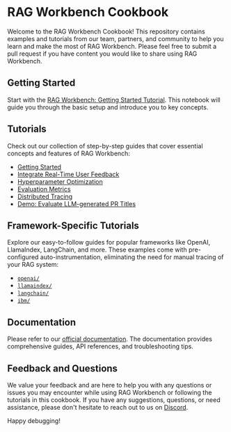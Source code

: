 # RAG Workbench Cookbook
Welcome to the RAG Workbench Cookbook! This repository contains examples and tutorials from our team, partners, and community to help you learn and make the most of RAG Workbench.  Please feel free to submit a pull request if you have content you would like to share using RAG Workbench. 

## Getting Started

Start with the [RAG Workbench: Getting Started Tutorial](https://github.com/lastmile-ai/eval-cookbook/blob/main/tutorials/getting_started.ipynb). This notebook will guide you through the basic setup and introduce you to key concepts.

## Tutorials

Check out our collection of step-by-step guides that cover essential concepts and features of RAG Workbench:

- [Getting Started](https://github.com/lastmile-ai/eval-cookbook/blob/main/tutorials/getting_started.ipynb)
- [Integrate Real-Time User Feedback](https://github.com/lastmile-ai/eval-cookbook/blob/main/tutorials/user_feedback.ipynb)
- [Hyperparameter Optimization](https://github.com/lastmile-ai/eval-cookbook/blob/main/tutorials/parameter_experimentation.ipynb)
- [Evaluation Metrics](https://github.com/lastmile-ai/eval-cookbook/blob/main/tutorials/evaluation_metrics.ipynb)
- [Distributed Tracing](https://github.com/lastmile-ai/eval-cookbook/blob/main/tutorials/distributed_tracing.ipynb)
- [Demo: Evaluate LLM-generated PR Titles](https://github.com/lastmile-ai/eval-cookbook/blob/main/tutorials/evaluate_llm_generated_pr_titles.ipynb)

## Framework-Specific Tutorials

Explore our easy-to-follow guides for popular frameworks like OpenAI, LlamaIndex, LangChain, and more. These examples come with pre-configured auto-instrumentation, eliminating the need for manual tracing of your RAG system:

- [`openai/`](https://github.com/lastmile-ai/eval-cookbook/blob/main/auto-instrumentors/ibm.ipynb)
- [`llamaindex/`](https://github.com/lastmile-ai/eval-cookbook/blob/main/auto-instrumentors/ibm.ipynb)
- [`langchain/`](https://github.com/lastmile-ai/eval-cookbook/blob/main/auto-instrumentors/ibm.ipynb)
- [`ibm/`](https://github.com/lastmile-ai/eval-cookbook/blob/main/auto-instrumentors/ibm.ipynb)

## Documentation

Please refer to our [official documentation](https://rag.lastmileai.dev/docs/basics). The documentation provides comprehensive guides, API references, and troubleshooting tips.

## Feedback and Questions

We value your feedback and are here to help you with any questions or issues you may encounter while using RAG Workbench or following the tutorials in this cookbook. If you have any suggestions, questions, or need assistance, please don't hesitate to reach out to us on [Discord](https://discord.com/invite/xBhNKTetGx).

Happy debugging!
